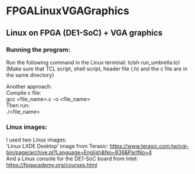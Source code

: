# FPGALinuxVGAGraphics
## Linux on FPGA (DE1-SoC) + VGA graphics 

<h3>Running the program:</h3> 

Run the following command in the Linux terminal: tclsh run_umbrella.tcl <br />
(Make sure that TCL script, shell script, header file (.h) and the c file are in the same directory) <br />

Another approach: <br />
Compile c file: <br />
gcc <file_name>.c -o <file_name> <br />
Then run: <br />
./<file_name> <br />

 <h3>Linux images:</h3>

 I used two Linux images: <br />
'Linux LXDE Desktop’ image from Terasic: https://www.terasic.com.tw/cgi-bin/page/archive.pl?Language=English&No=836&PartNo=4 <br />
And a Linux console for the DE1-SoC board from Intel: https://fpgacademy.org/courses.html <br />


